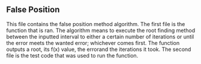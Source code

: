 ## False Position
This file contains the false position method algorithm. The first file is the function that is ran. The algorithm means to execute the root finding method between the inputted interval to either a certain number of iterations or until the error meets the wanted error; whichever comes first. The function outputs a root, its f(x) value, the errorand the iterations it took.
The second file is the test code that was used to run the function.
